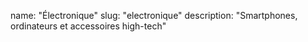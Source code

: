 name: "Électronique"
slug: "electronique"
description: "Smartphones, ordinateurs et accessoires high-tech"